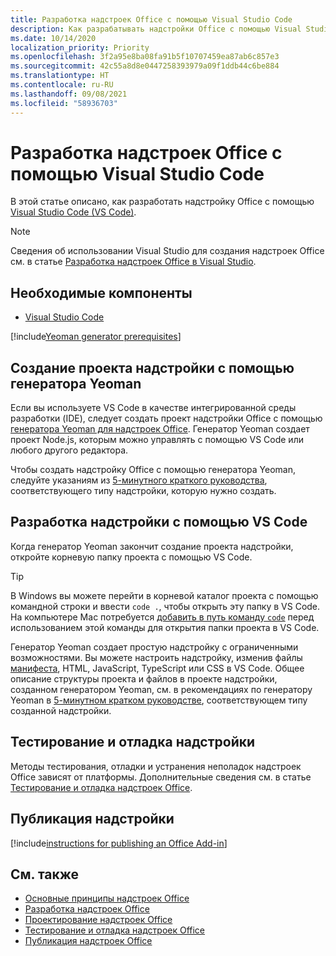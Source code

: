 ```yaml
---
title: Разработка надстроек Office с помощью Visual Studio Code
description: Как разрабатывать надстройки Office с помощью Visual Studio Code.
ms.date: 10/14/2020
localization_priority: Priority
ms.openlocfilehash: 3f2a95e8ba08fa91b5f10707459ea87ab6c857e3
ms.sourcegitcommit: 42c55a8d8e0447258393979a09f1ddb44c6be884
ms.translationtype: HT
ms.contentlocale: ru-RU
ms.lasthandoff: 09/08/2021
ms.locfileid: "58936703"
---
```

# <a name="develop-office-add-ins-with-visual-studio-code"></a>Разработка надстроек Office с помощью Visual Studio Code

В этой статье описано, как разработать надстройку Office с помощью [Visual Studio Code (VS Code)](https://code.visualstudio.com).

> [!NOTE]
> Сведения об использовании Visual Studio для создания надстроек Office см. в статье [Разработка надстроек Office в Visual Studio](develop-add-ins-visual-studio.md).

## <a name="prerequisites"></a>Необходимые компоненты

- [Visual Studio Code](https://code.visualstudio.com/)

[!include[Yeoman generator prerequisites](../includes/quickstart-yo-prerequisites.md)]

## <a name="create-the-add-in-project-using-the-yeoman-generator"></a>Создание проекта надстройки с помощью генератора Yeoman

Если вы используете VS Code в качестве интегрированной среды разработки (IDE), следует создать проект надстройки Office с помощью [генератора Yeoman для надстроек Office](https://github.com/OfficeDev/generator-office). Генератор Yeoman создает проект Node.js, которым можно управлять с помощью VS Code или любого другого редактора. 

Чтобы создать надстройку Office с помощью генератора Yeoman, следуйте указаниям из [5-минутного краткого руководства](../index.yml), соответствующего типу надстройки, которую нужно создать.

## <a name="develop-the-add-in-using-vs-code"></a>Разработка надстройки с помощью VS Code

Когда генератор Yeoman закончит создание проекта надстройки, откройте корневую папку проекта с помощью VS Code. 

> [!TIP]
> В Windows вы можете перейти в корневой каталог проекта с помощью командной строки и ввести `code .`, чтобы открыть эту папку в VS Code. На компьютере Mac потребуется [добавить в путь команду `code`](https://code.visualstudio.com/docs/setup/mac#_launching-from-the-command-line) перед использованием этой команды для открытия папки проекта в VS Code.

Генератор Yeoman создает простую надстройку с ограниченными возможностями. Вы можете настроить надстройку, изменив файлы [манифеста](add-in-manifests.md), HTML, JavaScript, TypeScript или CSS в VS Code. Общее описание структуры проекта и файлов в проекте надстройки, созданном генератором Yeoman, см. в рекомендациях по генератору Yeoman в [5-минутном кратком руководстве](../index.yml), соответствующем типу созданной надстройки.

## <a name="test-and-debug-the-add-in"></a>Тестирование и отладка надстройки

Методы тестирования, отладки и устранения неполадок надстроек Office зависят от платформы. Дополнительные сведения см. в статье [Тестирование и отладка надстроек Office](../testing/test-debug-office-add-ins.md).

## <a name="publish-the-add-in"></a>Публикация надстройки

[!include[instructions for publishing an Office Add-in](../includes/publish-add-in.md)]

## <a name="see-also"></a>См. также

- [Основные принципы надстроек Office](../overview/core-concepts-office-add-ins.md)
- [Разработка надстроек Office](../develop/develop-overview.md)
- [Проектирование надстроек Office](../design/add-in-design.md)
- [Тестирование и отладка надстроек Office](../testing/test-debug-office-add-ins.md)
- [Публикация надстроек Office](../publish/publish.md)